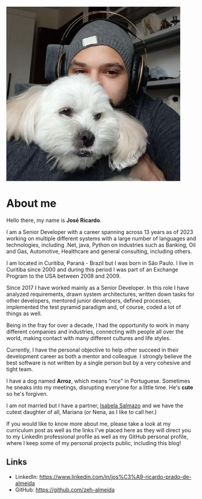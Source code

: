 ![](assets/profile.jpg#profile-pic "Zeh and Arroz")

# About me

Hello there, my name is **José Ricardo**. 

I am a Senior Developer with a career spanning across 13 years as of 2023 working on multiple different systems with a large number of languages and technologies, including .Net, java, Python on industries such as Banking, Oil and Gas, Automotive, Healthcare and general consulting, including others.

I am located in Curitiba, Paraná - Brazil but I was born in São Paulo. I live in Curitiba since 2000 and during this period I was part of an Exchange Program to the USA between 2008 and 2009.

Since 2017 I have worked mainly as a Senior Developer. In this role I have analyzed requirements, drawn system architectures, written down tasks for other developers, mentored junior developers, defined processes, implemented the test pyramid paradigm and, of course, coded a lot of things as well.

Being in the fray for over a decade, I had the opportunity to work in many different companies and industries, connecting with people all over the world, making contact with many different cultures and life styles.

Currently, I have the personal objective to help other succeed in their development career as both a mentor and colleague. I strongly believe the best software is not written by a single person but by a very cohesive and tight team.

I have a dog named **Arroz**, which means "rice" in Portuguese. Sometimes he sneaks into my meetings, disrupting everyone for a little time. He's **cute** so he's forgiven.

I am not married but I have a partner, [Isabela Salmazo](https://instagram.com/matercriativa) and we have the cutest daughter of all, Mariana (or Nena, as I like to call her.)

If you would like to know more about me, please take a look at my curriculum post as well as the links I've placed here as they will direct you to my LinkedIn professional profile as well as my GitHub personal profile, where I keep some of my personal projects public, including this blog!

## Links
- LinkedIn: <https://www.linkedin.com/in/jos%C3%A9-ricardo-prado-de-almeida>
- GitHub: <https://github.com/zeh-almeida>

